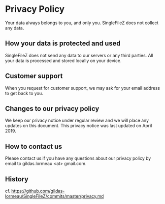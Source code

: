# Privacy Policy
Your data always belongs to you, and only you. SingleFileZ does not collect any data.

## How your data is protected and used
SingleFileZ does not send any data to our servers or any third parties. All your data is processed and stored locally on your device.

## Customer support
When you request for customer support, we may ask for your email address to get back to you.

## Changes to our privacy policy
We keep our privacy notice under regular review and we will place any updates on this document. This privacy notice was last updated on April 2019.

## How to contact us
Please contact us if you have any questions about our privacy policy by email to gildas.lormeau &lt;at&gt; gmail.com.

## History
cf. https://github.com/gildas-lormeau/SingleFileZ/commits/master/privacy.md
